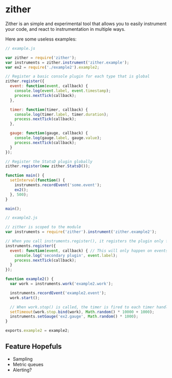 # zither

Zither is an simple and experimental tool that allows you to easily instrument your code, and react to instrumentation in multiple ways.

Here are some useless examples:

```javascript
// example.js

var zither = require('zither');
var instruments = zither.instrument('zither.example');
var ex2 = require('./example2').example2;

// Register a basic console plugin for each type that is global
zither.register({
  event: function(event, callback) {
    console.log(event.label, event.timestamp);
    process.nextTick(callback);
  },

  timer: function(timer, callback) {
    console.log(timer.label, timer.duration);
    process.nextTick(callback);
  },

  gauge: function(gauge, callback) {
    console.log(gauge.label, gauge.value);
    process.nextTick(callback);
  }
});

// Register the StatsD plugin globally
zither.register(new zither.StatsD());

function main() {
  setInterval(function() {
    instruments.recordEvent('some.event');
    ex2();
  }, 500);
}

main();
```

```javascript
// example2.js

// zither is scoped to the module
var instruments = require('zither').instrument('zither.example2');

// When you call instruments.register(), it registers the plugin only for the current module
instruments.register({
  event: function(event, callback) { // This will only happen on events recorded in this module
    console.log('secondary plugin', event.label);
    process.nextTick(callback);
  }
});

function example2() {
  var work = instruments.work('example2.work');

  instruments.recordEvent('example2.event');
  work.start();

  // When work.stop() is called, the timer is fired to each timer handler
  setTimeout(work.stop.bind(work), Math.random() * 10000 + 1000);
  instruments.setGauge('ex2.gauge', Math.random() * 1000);
}

exports.example2 = example2;
```

## Feature Hopefuls
* Sampling
* Metric queues
* Alerting?
